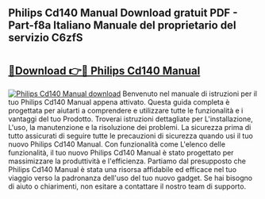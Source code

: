 ## Philips Cd140 Manual Download gratuit PDF - Part-f8a Italiano Manuale del proprietario del servizio C6zfS

# <h2><a href="http://dfc7w1q.blite.top/?on=Philips+Cd140+Manual">🔗Download 👉🔴 Philips Cd140 Manual</a></h2>

[![Philips Cd140 Manual download](https://i.imgur.com/lujVjoI.png)](http://dfc7w1q.blite.top/?on=Philips+Cd140+Manual)
Benvenuto nel manuale di istruzioni per il tuo Philips Cd140 Manual appena attivato. Questa guida completa è progettata per aiutarti a comprendere e utilizzare tutte le funzionalità e i vantaggi del tuo Prodotto. Troverai istruzioni dettagliate per L'installazione, L'uso, la manutenzione e la risoluzione dei problemi. La sicurezza prima di tutto assicurati di seguire tutte le precauzioni di sicurezza quando usi il tuo nuovo Philips Cd140 Manual. Con funzionalità come L'elenco delle funzionalità, il tuo nuovo Philips Cd140 Manual è stato progettato per massimizzare la produttività e l'efficienza. Partiamo dal presupposto che Philips Cd140 Manual è stata una risorsa affidabile ed efficace nel tuo viaggio verso la padronanza dell'uso del tuo nuovo gadget. Se hai bisogno di aiuto o chiarimenti, non esitare a contattare il nostro team di supporto.
